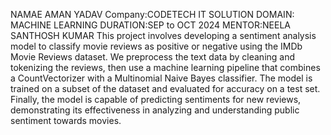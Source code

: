 NAMAE AMAN YADAV
Company:CODETECH IT SOLUTION
DOMAIN: MACHINE LEARNING
DURATION:SEP to OCT 2024
MENTOR:NEELA SANTHOSH KUMAR
 This project involves developing a sentiment analysis model to classify movie reviews 
 as positive or negative using the IMDb Movie Reviews dataset. We preprocess the text data by
 cleaning and tokenizing the reviews, then use a machine learning pipeline that combines a
 CountVectorizer with a Multinomial Naive Bayes classifier. The model is trained on a subset
 of the dataset and evaluated for accuracy on a test set. Finally, the model is capable of
 predicting sentiments for new reviews, demonstrating its effectiveness in analyzing and
 understanding public sentiment towards movies.
